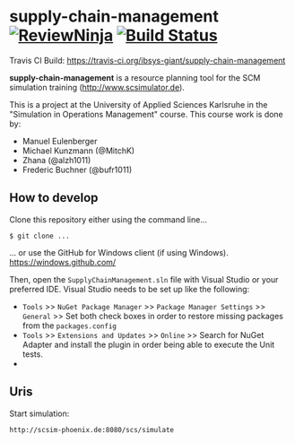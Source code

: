 # supply-chain-management [![ReviewNinja](http://app.review.ninja/assets/images/wereviewninja-32.png)](http://app.review.ninja/ibsys-giant/supply-chain-management) [![Build Status](https://travis-ci.org/ibsys-giant/supply-chain-management.svg?branch=master)](https://travis-ci.org/ibsys-giant/supply-chain-management)

Travis CI Build: https://travis-ci.org/ibsys-giant/supply-chain-management

**supply-chain-management** is a resource planning tool for the SCM simulation training (http://www.scsimulator.de).

This is a project at the University of Applied Sciences Karlsruhe in the "Simulation in Operations Management" course.
This course work is done by:

 - Manuel Eulenberger 
 - Michael Kunzmann (@MitchK)
 - Zhana (@alzh1011)
 - Frederic Buchner (@bufr1011)

## How to develop

Clone this repository either using the command line...

```
$ git clone ...
```

... or use the GitHub for Windows client (if using Windows). https://windows.github.com/

Then, open the ```SupplyChainManagement.sln``` file with Visual Studio or your preferred IDE. Visual Studio needs to be set up like the following:

 - ```Tools``` >> ```NuGet Package Manager``` >> ```Package Manager Settings``` >> ```General``` >> Set both check boxes in order to restore missing packages from the ```packages.config```
 - ```Tools``` >> ```Extensions and Updates``` >> ```Online``` >> Search for NuGet Adapter and install the plugin in order being able to execute the Unit tests.
 -

Uris
----


Start simulation:
```
http://scsim-phoenix.de:8080/scs/simulate
```
